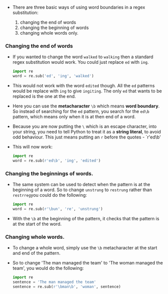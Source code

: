- There are three basic ways of using word boundaries in a regex substitution:

  1. changing the end of words
  1. changing the beginning of words
  1. changing whole words only.
  
### Changing the end of words

- If you wanted to change the word `walked` to `walking` then a standard regex substitution would work. You could just replace `ed` with `ing`.

	```python
	import re
	word = re.sub('ed', 'ing', 'walked')
	```

- This would not work with the word `edited` though. All the `ed` patterns would be replace with `ing` to give `ingiting`. The only `ed` that wants to be replaced is the one at the end.

- Here you can use the **metacharacter** `\b` which means **word boundary**. So instead of searching for the `ed` pattern, you search for the `ed\b` pattern, which means only when it is at then end of a word.

- Because you are now putting the `\` which is an escape character, into your string, you need to tell Python to treat it as a **string literal**, to avoid odd behaviour. This just means putting an `r` before the quotes - `r'ed\b'

- This will now work:

	```python
	import re
	word = re.sub(r'ed\b', 'ing', 'edited')
	```

### Changing the beginnings of words.

- The same system can be used to detect when the pattern is at the beginning of a word. So to change `unstrung` to `restrung` rather than `restrreg`you could do the following:

	```python
	import re
	word = re.sub(r'\bun', 're', 'unstrung')
	```

- With the `\b` at the beginning of the pattern, it checks that the pattern is at the start of the word.

### Changing whole words.

- To change a whole word, simply use the `\b` metacharacter at the start and end of the pattern.

- So to change 'The man managed the team' to 'The woman managed the team', you would do the following:

	```python
	import re
	sentence = 'The man managed the team'
	sentence = re.sub(r'\bman\b', 'woman', sentence)
	```
